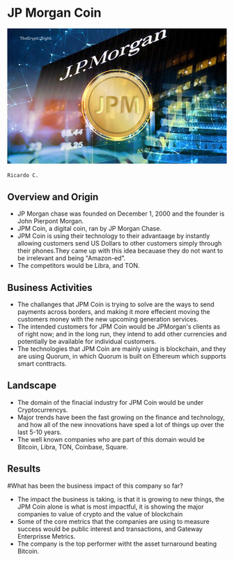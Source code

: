 # JP Morgan Coin
![](JPM-Coin.jpg)

``Ricardo C.``

## Overview and Origin
* JP Morgan chase was founded on December 1, 2000 and the founder is John Pierpont Morgan.
* JPM Coin, a digital coin, ran by JP Morgan Chase.
*  JPM Coin is using their technology to their advantaage by instantly allowing customers send US Dollars to other customers simply through their phones.They came up with this idea becauase they do not want to be irrelevant and being "Amazon-ed".
* The competitors would be Libra, and TON. 

## Business Activities
* The challanges that JPM Coin is trying to solve are the ways to send payments across borders, and making it more effecient moving the customers money with the new upcoming generation services.
* The intended customers for JPM Coin would be JPMorgan's clients as of right now; and in the long run, they intend to add other currencies and potentially be available for individual customers.
* The technologies that JPM Coin are mainly using is blockchain, and they are using Quorum, in which Quorum is built on Ethereum which supports smart conttracts.

## Landscape
* The domain of the finacial industry for JPM Coin would be under Cryptocurrencys.
* Major trends have been the fast growing on the finance and technology, and how all of the new innovations have sped a lot of things up over the last 5-10 years.
* The well known companies who are part of this domain would be Bitcoin, Libra, TON, Coinbase, Square.

## Results
#What has been the business impact of this company so far?
* The impact the business is taking, is that it is growing to new things, the JPM Coin alone is what is most impactful, it is showing the major companies to value of crypto and the value of blockchain
* Some of the core metrics that the companies are using to measure success would be public interest and transactions, and Gateway Enterprisse Metrics.
* The company is the top performer witht the asset turnaround beating Bitcoin.
